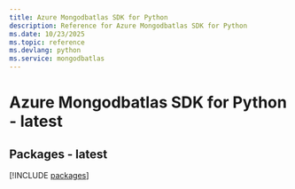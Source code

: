 ```yaml
---
title: Azure Mongodbatlas SDK for Python
description: Reference for Azure Mongodbatlas SDK for Python
ms.date: 10/23/2025
ms.topic: reference
ms.devlang: python
ms.service: mongodbatlas
---
```

# Azure Mongodbatlas SDK for Python - latest
## Packages - latest
[!INCLUDE [packages](mongodbatlas-index.md)]